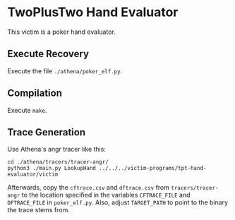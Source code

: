 # TwoPlusTwo Hand Evaluator
This victim is a poker hand evaluator.

## Execute Recovery
Execute the file `./athena/poker_elf.py`.

## Compilation
Execute `make`.

## Trace Generation
Use Athena's angr tracer like this:
```
cd ./athena/tracers/tracer-angr/
python3 ./main.py LookupHand ../../../victim-programs/tpt-hand-evaluator/victim
```
Afterwards, copy the `cftrace.csv` and `dftrace.csv` from `tracers/tracer-angr` to the location specified in the variables `CFTRACE_FILE` and `DFTRACE_FILE` in `poker_elf.py`.
Also, adjust `TARGET_PATH` to point to the binary the trace stems from.